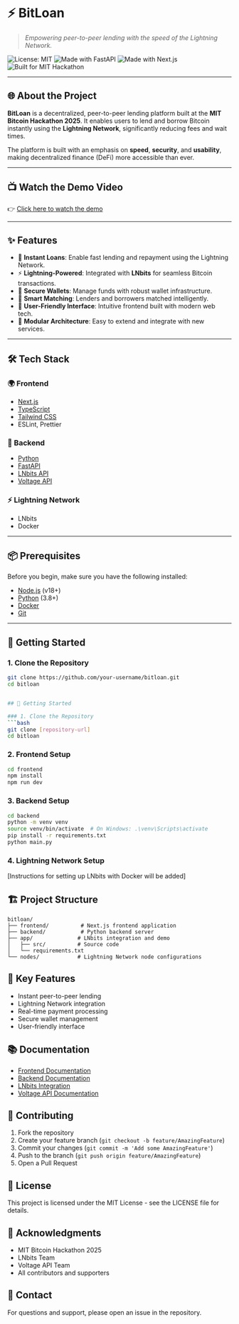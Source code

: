 # ⚡ BitLoan

> *Empowering peer-to-peer lending with the speed of the Lightning Network.*

![License: MIT](https://img.shields.io/badge/License-MIT-yellow.svg)
![Made with FastAPI](https://img.shields.io/badge/Backend-FastAPI-blue.svg)
![Made with Next.js](https://img.shields.io/badge/Frontend-Next.js-lightgrey.svg)
![Built for MIT Hackathon](https://img.shields.io/badge/MIT-Bitcoin_Hackathon_2025-orange.svg)

---

## 🌐 About the Project

**BitLoan** is a decentralized, peer-to-peer lending platform built at the **MIT Bitcoin Hackathon 2025**. It enables users to lend and borrow Bitcoin instantly using the **Lightning Network**, significantly reducing fees and wait times.

The platform is built with an emphasis on **speed**, **security**, and **usability**, making decentralized finance (DeFi) more accessible than ever.

---

## 📺 Watch the Demo Video

👉 [Click here to watch the demo](https://your-video-link.com)  


---

## ✨ Features

- 💸 **Instant Loans**: Enable fast lending and repayment using the Lightning Network.
- ⚡ **Lightning-Powered**: Integrated with **LNbits** for seamless Bitcoin transactions.
- 🔐 **Secure Wallets**: Manage funds with robust wallet infrastructure.
- 🧠 **Smart Matching**: Lenders and borrowers matched intelligently.
- 🎯 **User-Friendly Interface**: Intuitive frontend built with modern web tech.
- 🔧 **Modular Architecture**: Easy to extend and integrate with new services.

---

## 🛠️ Tech Stack

### 🌍 Frontend
- [Next.js](https://nextjs.org/)
- [TypeScript](https://www.typescriptlang.org/)
- [Tailwind CSS](https://tailwindcss.com/)
- ESLint, Prettier

### 🧠 Backend
- [Python](https://www.python.org/)
- [FastAPI](https://fastapi.tiangolo.com/)
- [LNbits API](https://lnbits.com/)
- [Voltage API](https://voltage.cloud/)

### ⚡ Lightning Network
- LNbits
- Docker

---

## 📦 Prerequisites

Before you begin, make sure you have the following installed:

- [Node.js](https://nodejs.org/) (v18+)
- [Python](https://www.python.org/) (3.8+)
- [Docker](https://www.docker.com/)
- [Git](https://git-scm.com/)

---

## 🚀 Getting Started

### 1. Clone the Repository

```bash
git clone https://github.com/your-username/bitloan.git
cd bitloan


## 🚀 Getting Started

### 1. Clone the Repository
```bash
git clone [repository-url]
cd bitloan
```

### 2. Frontend Setup
```bash
cd frontend
npm install
npm run dev
```

### 3. Backend Setup
```bash
cd backend
python -m venv venv
source venv/bin/activate  # On Windows: .\venv\Scripts\activate
pip install -r requirements.txt
python main.py
```

### 4. Lightning Network Setup
[Instructions for setting up LNbits with Docker will be added]

## 🏗️ Project Structure

```
bitloan/
├── frontend/          # Next.js frontend application
├── backend/           # Python backend server
├── app/              # LNbits integration and demo
│   ├── src/          # Source code
│   └── requirements.txt
└── nodes/            # Lightning Network node configurations
```

## 🔑 Key Features

- Instant peer-to-peer lending
- Lightning Network integration
- Real-time payment processing
- Secure wallet management
- User-friendly interface

## 📚 Documentation

- [Frontend Documentation](frontend/README.md)
- [Backend Documentation](backend/README.md)
- [LNbits Integration](app/README.md)
- [Voltage API Documentation](backend/VOLTAGE_API.md)

## 🤝 Contributing

1. Fork the repository
2. Create your feature branch (`git checkout -b feature/AmazingFeature`)
3. Commit your changes (`git commit -m 'Add some AmazingFeature'`)
4. Push to the branch (`git push origin feature/AmazingFeature`)
5. Open a Pull Request

## 📝 License

This project is licensed under the MIT License - see the LICENSE file for details.

## 🙏 Acknowledgments

- MIT Bitcoin Hackathon 2025
- LNbits Team
- Voltage API Team
- All contributors and supporters

## 📧 Contact

For questions and support, please open an issue in the repository.
